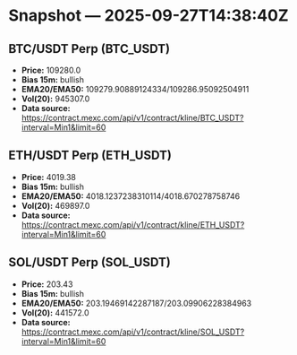 # Snapshot — 2025-09-27T14:38:40Z

## BTC/USDT Perp (BTC_USDT)
- **Price:** 109280.0
- **Bias 15m:** bullish
- **EMA20/EMA50:** 109279.90889124334/109286.95092504911
- **Vol(20):** 945307.0
- **Data source:** https://contract.mexc.com/api/v1/contract/kline/BTC_USDT?interval=Min1&limit=60

## ETH/USDT Perp (ETH_USDT)
- **Price:** 4019.38
- **Bias 15m:** bullish
- **EMA20/EMA50:** 4018.1237238310114/4018.670278758746
- **Vol(20):** 469897.0
- **Data source:** https://contract.mexc.com/api/v1/contract/kline/ETH_USDT?interval=Min1&limit=60

## SOL/USDT Perp (SOL_USDT)
- **Price:** 203.43
- **Bias 15m:** bullish
- **EMA20/EMA50:** 203.19469142287187/203.09906228384963
- **Vol(20):** 441572.0
- **Data source:** https://contract.mexc.com/api/v1/contract/kline/SOL_USDT?interval=Min1&limit=60

